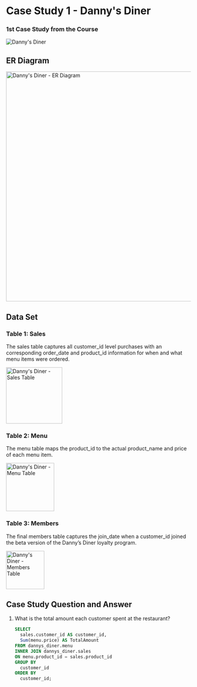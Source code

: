 # Case Study 1 - Danny's Diner
### 1st Case Study from the Course
![Danny's Diner](https://8weeksqlchallenge.com/images/case-study-designs/1.png)
## ER Diagram
<img width="625" alt="Danny's Diner - ER Diagram" src="https://user-images.githubusercontent.com/93120413/147490759-c03d8538-0e5d-402a-87a9-f71206624f52.png">

##  Data Set
### Table 1: Sales
The sales table captures all customer_id level purchases with an corresponding order_date and product_id information for when and what menu items were ordered.

<img width="153" alt="Danny's Diner - Sales Table" src="https://user-images.githubusercontent.com/93120413/147489705-829e945e-490a-498a-a22a-1af0a47a905a.png">

### Table 2: Menu

The menu table maps the product_id to the actual product_name and price of each menu item.

<img width="131" alt="Danny's Diner - Menu Table" src="https://user-images.githubusercontent.com/93120413/147489715-8a147e72-a2af-44b9-a248-0e739a073b6b.png">

### Table 3: Members

The final members table captures the join_date when a customer_id joined the beta version of the Danny’s Diner loyalty program.

<img width="104" alt="Danny's Diner - Members Table" src="https://user-images.githubusercontent.com/93120413/147489723-a39ac29a-be0d-43cf-99c9-8b9eb76e0eba.png"> 

## Case Study Question and Answer
1. What is the total amount each customer spent at the restaurant?
   ```sql
   SELECT 
     sales.customer_id AS customer_id, 
     Sum(menu.price) AS TotalAmount 
   FROM dannys_diner.menu 
   INNER JOIN dannys_diner.sales 
   ON menu.product_id = sales.product_id 
   GROUP BY 
     customer_id 
   ORDER BY 
     customer_id;
  
